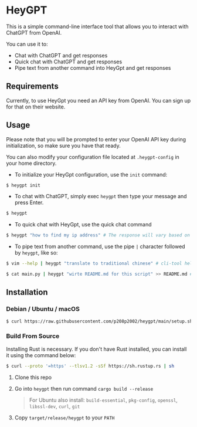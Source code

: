 # HeyGPT
This is a simple command-line interface tool that allows you to interact with ChatGPT from OpenAI.

You can use it to:
- Chat with ChatGPT and get responses
- Quick chat with ChatGPT and get responses
- Pipe text from another command into HeyGpt and get responses

## Requirements
Currently, to use HeyGpt you need an API key from OpenAI. You can sign up for that on their website.

## Usage
Please note that you will be prompted to enter your OpenAI API key during initialization, so make sure you have that ready.

You can also modify your configuration file located at `.heygpt-config` in your home directory.

- To initialize your HeyGpt configuration, use the `init` command:
```bash
$ heygpt init
```

- To chat with ChatGPT, simply exec `heygpt` then type your message and press Enter.
```bash 
$ heygpt
```
- To quick chat with HeyGpt, use the quick chat command 
```bash
$ heygpt "how to find my ip address" # The response will vary based on your system.
```

- To pipe text from another command, use the pipe `|` character followed by `heygpt`, like so:

```bash
$ vim --help | heygpt "translate to traditional chinese" # cli-tool help message translate
```
```bash
$ cat main.py | heygpt "wirte README.md for this script" >> README.md # generate document for some script
```

## Installation

### Debian / Ubuntu / macOS
```bash
$ curl https://raw.githubusercontent.com/p208p2002/heygpt/main/setup.sh | bash
```
<!-- 
### Windows
TODO -->

### Build From Source
Installing Rust is necessary. If you don't have Rust installed, you can install it using the command below:
```bash
$ curl --proto '=https' --tlsv1.2 -sSf https://sh.rustup.rs | sh
```

1. Clone this repo

2. Go into `heygpt` then run command `cargo build --release`
    > For Ubuntu also install: `build-essential`, `pkg-config`, `openssl`, `libssl-dev`, `curl`, `git`

3. Copy `target/release/heygpt` to your `PATH`

